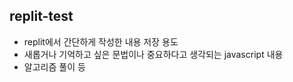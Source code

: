 ## replit-test

- replit에서 간단하게 작성한 내용 저장 용도
- 새롭거나 기억하고 싶은 문법이나 중요하다고 생각되는 javascript 내용
- 알고리즘 풀이 등